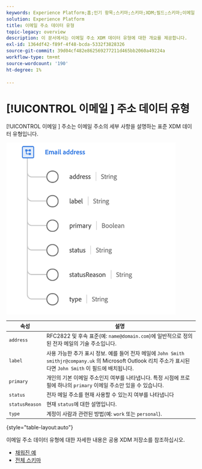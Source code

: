 ```yaml
---
keywords: Experience Platform;홈;인기 항목;스키마;스키마;XDM;필드;스키마;이메일 주소;xdm:emailAddress;이메일 주소;데이터 유형;데이터 유형;
solution: Experience Platform
title: 이메일 주소 데이터 유형
topic-legacy: overview
description: 이 문서에서는 이메일 주소 XDM 데이터 유형에 대한 개요를 제공합니다.
exl-id: 1364df42-f89f-4f48-bcda-5332f3828326
source-git-commit: 39d04cf482e862569277211d465bb2060a49224a
workflow-type: tm+mt
source-wordcount: '190'
ht-degree: 1%

---
```


# [!UICONTROL 이메일 ] 주소 데이터 유형

[!UICONTROL 이메일 ] 주소는 이메일 주소의 세부 사항을 설명하는 표준 XDM 데이터 유형입니다.

<img src="../images/data-types/email-address.png" width="450" /><br />

| 속성 | 설명 |
| --- | --- |
| `address` | RFC2822 및 후속 표준(예: `name@domain.com`)에 일반적으로 정의된 전자 메일의 기술 주소입니다. |
| `label` | 사용 가능한 추가 표시 정보. 예를 들어 전자 메일에 `John Smith smithjr@company.uk` 의 Microsoft Outlook 리치 주소가 표시된다면 `John Smith` 이 필드에 배치됩니다. |
| `primary` | 개인의 기본 이메일 주소인지 여부를 나타냅니다. 특정 시점에 프로필에 하나의 `primary` 이메일 주소만 있을 수 있습니다. |
| `status` | 전자 메일 주소를 현재 사용할 수 있는지 여부를 나타냅니다 |
| `statusReason` | 현재 `status`에 대한 설명입니다. |
| `type` | 계정이 사람과 관련된 방법(예: `work` 또는 `personal`). |

{style=&quot;table-layout:auto&quot;}


이메일 주소 데이터 유형에 대한 자세한 내용은 공용 XDM 저장소를 참조하십시오.

* [채워진 예](https://github.com/adobe/xdm/blob/master/components/datatypes/emailaddress.example.1.json)
* [전체 스키마](https://github.com/adobe/xdm/blob/master/components/datatypes/emailaddress.schema.json)
